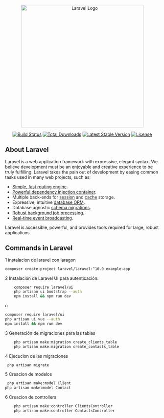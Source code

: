 <p align="center"><a href="https://laravel.com" target="_blank"><img src="https://raw.githubusercontent.com/laravel/art/master/logo-lockup/5%20SVG/2%20CMYK/1%20Full%20Color/laravel-logolockup-cmyk-red.svg" width="400" alt="Laravel Logo"></a></p>

<p align="center">
<a href="https://github.com/laravel/framework/actions"><img src="https://github.com/laravel/framework/workflows/tests/badge.svg" alt="Build Status"></a>
<a href="https://packagist.org/packages/laravel/framework"><img src="https://img.shields.io/packagist/dt/laravel/framework" alt="Total Downloads"></a>
<a href="https://packagist.org/packages/laravel/framework"><img src="https://img.shields.io/packagist/v/laravel/framework" alt="Latest Stable Version"></a>
<a href="https://packagist.org/packages/laravel/framework"><img src="https://img.shields.io/packagist/l/laravel/framework" alt="License"></a>
</p>

## About Laravel

Laravel is a web application framework with expressive, elegant syntax. We believe development must be an enjoyable and creative experience to be truly fulfilling. Laravel takes the pain out of development by easing common tasks used in many web projects, such as:

- [Simple, fast routing engine](https://laravel.com/docs/routing).
- [Powerful dependency injection container](https://laravel.com/docs/container).
- Multiple back-ends for [session](https://laravel.com/docs/session) and [cache](https://laravel.com/docs/cache) storage.
- Expressive, intuitive [database ORM](https://laravel.com/docs/eloquent).
- Database agnostic [schema migrations](https://laravel.com/docs/migrations).
- [Robust background job processing](https://laravel.com/docs/queues).
- [Real-time event broadcasting](https://laravel.com/docs/broadcasting).

Laravel is accessible, powerful, and provides tools required for large, robust applications.

## Commands in Laravel

1 instalacion de laravel con laragon
```bash
composer create-project laravel/laravel:^10.0 example-app
```
2 Instalación de Laravel UI para autenticación:
```bash
    composer require laravel/ui
    php artisan ui bootstrap --auth
    npm install && npm run dev
```
o
```bash
composer require laravel/ui
php artisan ui vue --auth
npm install && npm run dev
```
3 Generación de migraciones para las tablas
```bash
    php artisan make:migration create_clients_table
    php artisan make:migration create_contacts_table
```
4 Ejecucion de las migraciones
```bash
 php artisan migrate       
```

5 Creacion de modelos
```bash
 php artisan make:model Client
php artisan make:model Contact    
```
6 Creacion de controllers
```bash
    php artisan make:controller ClientsController
    php artisan make:controller ContactsController

```
